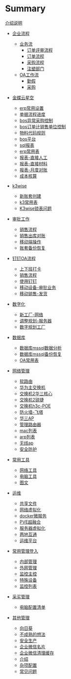 <!--



```
cd /d D:\jack\云文档\
mdbook serve -n 0.0.0.0 -p 3000
```

mdbook build ./          #//发布一本书



npx wrangler pages publish book



--->

# Summary
[介绍说明](./readme.md)

- [企业流程]()
   - [业务流]( )
      - [订单评审流程](./erp/订单评审流程.md)
      - [订单流程](./erp/订单流程.md)	
      - [采购流程](./erp/采购流程.md)	
      - [注塑部门](./erp/factory/注塑部门.md)	
   - [OA工作流]( )
      - [勤假](./oa流程/勤假流程.md)	
      - [采购](./oa流程/采购流程.md)	

- [金蝶云星空]()
   - [erp常用设置](./金蝶云操作/常用管理设置.md)
   - [单据流程进度](./金蝶云操作/审批流程查询.md)
   - [bos异常采购控制](./金蝶云操作/bos异常采购控制.md)
   - [bos订单计销售单位控制](./金蝶云操作/bos订单计销售单位控制.md)
   - [物料代码规则](./金蝶云操作/物料代码规则.md)
   - [bos平台](./金蝶云操作/bos平台.md)
   - [sql报表](./金蝶云操作/sql报表.md)
   - [erp常用表](./金蝶云操作/kd常用表结构.md)
   - [报表-直接人工](./erp/直接人工.md)
   - [报表-直接材料](./erp/直接材料.md)
   - [报表-月度对账](./erp/月度对账.md)
   - [成本核算](./erp/成本核算月报表.md)
- [k3wise]()
   - [新账套创建](./k3wise/k3wise账套配置.md)
   - [k3常用表](./k3wise/k3wise表.md)
   - [K3wise锁表问题](./服务器/k3问题正在调用中间层层处理.md)
- [审批工作](./金蝶云操作/审批业务.md) 
   - [销售流程](./金蝶云操作/销售工作流程.md)
   - [销售出库对账](./金蝶云操作/销售出库对账.md)
   - [移动端操作](./金蝶云操作/移动端操作.md)
   - [账套备份恢复](./金蝶云操作/备份恢复注册数据中心.md)

- [钉钉OA流程]()
   - [上下班打卡](./钉钉/上下班打卡.md)
   - [销售流程](./oa流程/销售流程.md)
   - [使用钉钉](./钉钉/使用钉钉.md)
   - [移动设备-审批业务](./钉钉/移动设备-审批业务.md)
   - [移动销售-发货](./钉钉/移动销售-发货.md)
- [数字化]()
   - [新工厂-网络](./新工厂/调整规划-网络.md)
   - [调整规划-服务器](./新工厂/调整规划-服务器.md)
   - [数字规划工厂](./新工厂/树枝工厂.md)
- [数据库]()
   - [数据库mssql数据分析](./服务器/ms数据库数据维护.md)
   - [数据库mssql备份恢复](./服务器/ms数据库维护.md)
   - [OA常用表](./服务器/补充数据.md)

- [网络管理]()
    - [软路由](网络/软路由.md)
    - [华为主交换机](./网络/管理主交换机.md)
    - [交换机2华三核心](./网络/交换机2华三核心.md)
    - [交换机2锐捷](./网络/交换机2锐捷.md)
    - [交换机h3c-POE](./网络/交换机2华三poe.md)
    - [防火墙-飞塔](./网络/防火墙-飞塔.md)
    - [华三AP](./网络/华三AP.md)
    - [管理路由器](./网络/管理路由器.md)
    - [mac列表](./网络/mac列表.md)
  - [arp列表](./网络/arp列表.md)
  - [无线ap](./无线ap.md)
  - [安全防护](./网络/安全防护.md)
- [常用工具]()
    - [网络工具](./网络工具.md)
    - [电脑工具](./电脑工具.md)
    - [图文](./其他管理/uml图支持.md)
- [运维]()
   - [共享文件](./服务器/共享文件.md)
   - [网络虚拟化](./服务器/网络虚拟化.md)
   - [docker微服务](./服务器/微服务.md)
   - [PVE超融合](./服务器/pve.md)
   - [服务器虚拟化](./服务器/虚拟化设备.md)
   - [两地互通](./服务器/外部访问内部.md)
   - [运维平台](./服务器/zabbix监控.md)
- [常用管理登入]()
  - [内部管理](./管理内部.md)
   - [外网管理](./管理外网.md)
   - [监控主控](./网络/监控主控.md)
   - [特殊设备](./特殊设备.md)
   - [监控列表](./网络/监控设备列表.md)
- [采买管理](./其他管理/采买管理.md)
   - [电脑配置清单](./其他管理/电脑配置.md)
- [其他管理]()
   - [向日葵](./其他管理/向日葵.md)
   - [不成熟的想法](./其他管理/不成熟的想法.md)
   - [安全生产](./其他管理/安全生产app.md)
   - [企业微信名片](./其他管理/企业微信名片.md)
   - [企业微信清理缓存](./其他管理/企业微信清理缓存.md)   
   - [介绍](./showme/readme.md)
   - [杂项配置](./k.md)
   - [常见问题](./金蝶云操作/常见问题.md)




